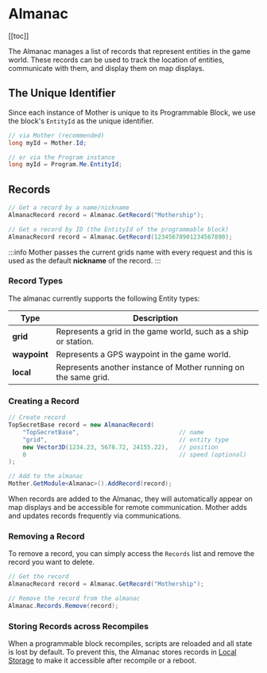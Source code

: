 # Almanac

[[toc]]

The Almanac manages a list of records that represent entities in the game world. These records can be used to track the location of entities, communicate with them, and display them on map displays. 


## The Unique Identifier
Since each instance of Mother is unique to its Programmable Block, we use the block's `EntityId` as the unique identifier.

```csharp
// via Mother (recommended)
long myId = Mother.Id;

// or via the Program instance
long myId = Program.Me.EntityId;
```



## Records

```csharp title="DockingModule.cs"
// Get a record by a name/nickname
AlmanacRecord record = Almanac.GetRecord("Mothership"); 

// Get a record by ID (the EntityId of the programmable block)
AlmanacRecord record = Almanac.GetRecord(12345678901234567890);
```

:::info
Mother passes the current grids name with every request and this is used as the default **nickname** of the record.
:::

### Record Types
The almanac currently supports the following Entity types:

| Type          | Description                                                           |
|------         |-------------                                                          |
| **grid**      | Represents a grid in the game world, such as a ship or station.       |
| **waypoint**  | Represents a GPS waypoint in the game world.                          |  
| **local**     | Represents another instance of Mother running on the same grid.       |

### Creating a Record

```csharp title="DockingModule.cs"
// Create record
TopSecretBase record = new AlmanacRecord(
    "TopSecretBase",                            // name
    "grid",                                     // entity type
    new Vector3D(1234.23, 5678.72, 24155.22),   // position
    0                                           // speed (optional)
);

// Add to the almanac
Mother.GetModule<Almanac>().AddRecord(record);
```

When records are added to the Almanac, they will automatically appear on map displays and be accessible for remote communication. Mother adds and updates records frequently via communications.

### Removing a Record

To remove a record, you can simply access the `Records` list and remove the record you want to delete.

```csharp title="DockingModule.cs"
// Get the record
AlmanacRecord record = Almanac.GetRecord("Mothership");

// Remove the record from the almanac
Almanac.Records.Remove(record);
```

<!-- ### Transponder Statuses

| Code | Description |
|------|-------------|
| **Local**     | Assigned to records representing other instances of Mother on the same grid.         |
| **Friendly**  | Assigned to records representing entities that are communicating on friendly channels.        |
| **Neutral**   | Assigned to records representing entities that are communicating on the public channel.        |

```csharp title="DockingModule.cs"
 // Get the record for a grid
AlmanacRecord record = Almanac.GetRecord("Mothership");

// Set the transponder status
record.TransponderStatus = TransponderStatus.Friendly;
``` -->

### Storing Records across Recompiles

When a programmable block recompiles, scripts are reloaded and all state is lost by default. To prevent this, the Almanac stores records in [Local Storage](./LocalStorage.md) to make it accessible after recompile or a reboot.